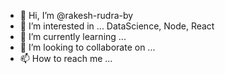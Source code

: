 - 👋 Hi, I’m @rakesh-rudra-by
- 👀 I’m interested in ... DataScience, Node, React 
- 🌱 I’m currently learning ... 
- 💞️ I’m looking to collaborate on ...
- 📫 How to reach me ...

<!---
rakesh-rudra-by/rakesh-rudra-by is a ✨ special ✨ repository because its `README.md` (this file) appears on your GitHub profile.
You can click the Preview link to take a look at your changes.
--->
